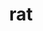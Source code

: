 ---
layout: animals&nature
title: rat
emoji: rat
permalink: 🐀.html
image: assets/img/3moji/rat.png
---